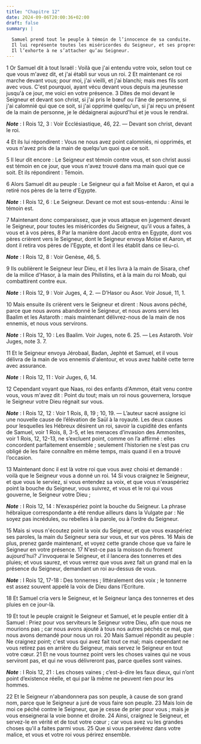 ```yaml
---
title: "Chapitre 12"
date: 2024-09-06T20:00:36+02:00
draft: false
summary: |
  
  Samuel prend tout le peuple à témoin de l’innocence de sa conduite.
  Il lui représente toutes les miséricordes du Seigneur, et ses propres infidélités.
  Il l’exhorte à ne s’attacher qu’au Seigneur.
---
```



1 Or Samuel dit à tout Israël : Voilà que j'ai entendu votre voix, selon tout ce que vous m'avez dit, et j'ai établi sur vous un roi. 2 Et maintenant ce roi marche devant vous; pour moi, j'ai vieilli, et j'ai blanchi; mais mes fils sont avec vous. C'est pourquoi, ayant vécu devant vous depuis ma jeunesse jusqu'à ce jour, me voici en votre présence. 3 Dites de moi devant le Seigneur et devant son christ, si j'ai pris le bœuf ou l'âne de personne, si j'ai calomnié qui que ce soit, si j'ai opprimé quelqu'un, si j'ai reçu un présent de la main de personne, je le dédaignerai aujourd'hui et je vous le rendrai.

***Note*** :  I Rois 12, 3 : Voir Ecclésiastique, 46, 22. ― Devant son christ, devant le roi.

4 Et ils lui répondirent : Vous ne nous avez point calomniés, ni opprimés, et vous n'avez pris de la main de quelqu'un quoi que ce soit.


5 Il leur dit encore : Le Seigneur est témoin contre vous, et son christ aussi est témoin en ce jour, que vous n'avez trouvé dans ma main quoi que ce soit. Et ils répondirent : Témoin.


6 Alors Samuel dit au peuple : Le Seigneur qui a fait Moïse et Aaron, et qui a retiré nos pères de la terre d'Egypte.

***Note*** :  I Rois 12, 6 : Le Seigneur. Devant ce mot est sous-entendu : Ainsi le témoin est.

7 Maintenant donc comparaissez, que je vous attaque en jugement devant le Seigneur, pour toutes les miséricordes du Seigneur, qu'il vous a faites, à vous et à vos pères, 8 Par la manière dont Jacob entra en Egypte, dont vos pères crièrent vers le Seigneur, dont le Seigneur envoya Moïse et Aaron, et dont il retira vos pères de l'Egypte, et dont il les établit dans ce lieu-ci.

***Note*** :  I Rois 12, 8 : Voir Genèse, 46, 5.

9 Ils oublièrent le Seigneur leur Dieu, et il les livra à la main de Sisara, chef de la milice d'Hasor, à la main des Philistins, et à la main du roi Moab, qui combattirent contre eux.

***Note*** :  I Rois 12, 9 : Voir Juges, 4, 2. ― D’Hasor ou Asor. Voir Josué, 11, 1.

10 Mais ensuite ils crièrent vers le Seigneur et dirent : Nous avons péché, parce que nous avons abandonné le Seigneur, et nous avons servi les Baalim et les Astaroth : mais maintenant délivrez-nous de la main de nos ennemis, et nous vous servirons.

***Note*** :  I Rois 12, 10 : Les Baalim. Voir Juges, note 6. 25. ― Les Astaroth. Voir Juges, note 3. 7.

11 Et le Seigneur envoya Jérobaal, Badan, Jephté et Samuel, et il vous délivra de la main de vos ennemis d'alentour, et vous avez habité cette terre avec assurance.

***Note*** :  I Rois 12, 11 : Voir Juges, 6, 14.

12 Cependant voyant que Naas, roi des enfants d'Ammon, était venu contre vous, vous m'avez dit : Point du tout; mais un roi nous gouvernera, lorsque le Seigneur votre Dieu régnait sur vous.

***Note*** :  I Rois 12, 12 : Voir 1 Rois, 8, 19 ; 10, 19. ― L’auteur sacré assigne ici une nouvelle cause de l’élévation de Saül à la royauté. Les deux causes pour lesquelles les Hébreux désirent un roi, savoir la cupidité des enfants de Samuel, voir 1 Rois, 8, 3-5, et les menaces d’invasion des Ammonites, voir 1 Rois, 12, 12-13, ne s’excluent point, comme on l’a affirmé : elles concordent parfaitement ensemble ; seulement l’historien ne s’est pas cru obligé de les faire connaître en même temps, mais quand il en a trouvé l’occasion.

13 Maintenant donc il est là votre roi que vous avez choisi et demandé : voilà que le Seigneur vous a donné un roi. 14 Si vous craignez le Seigneur, et que vous le serviez, si vous entendez sa voix, et que vous n'exaspériez point la bouche du Seigneur, vous suivrez, et vous et le roi qui vous gouverne, le Seigneur votre Dieu ;

***Note*** :  I Rois 12, 14 : N’exaspériez point la bouche du Seigneur. La phrase hébraïque correspondante a été rendue ailleurs dans la Vulgate par : Ne soyez pas incrédules, ou rebelles à la parole, ou à l’ordre du Seigneur.

15 Mais si vous n'écoutez point la voix du Seigneur, et que vous exaspériez ses paroles, la main du Seigneur sera sur vous, et sur vos pères. 16 Mais de plus, prenez garde maintenant, et voyez cette grande chose que va faire le Seigneur en votre présence. 17 N'est-ce pas la moisson du froment aujourd'hui? J'invoquerai le Seigneur, et il lancera des tonnerres et des pluies; et vous saurez, et vous verrez que vous avez fait un grand mal en la présence du Seigneur, demandant un roi au-dessus de vous.

***Note*** :  I Rois 12, 17-18 : Des tonnerres ; littéralement des voix ; le tonnerre est assez souvent appelé la voix de Dieu dans l’Ecriture.


18 Et Samuel cria vers le Seigneur, et le Seigneur lança des tonnerres et des pluies en ce jour-là.


19 Et tout le peuple craignit le Seigneur et Samuel, et le peuple entier dit à Samuel : Priez pour vos serviteurs le Seigneur votre Dieu, afin que nous ne mourions pas ; car nous avons ajouté à tous nos autres péchés ce mal, que nous avons demandé pour nous un roi. 20 Mais Samuel répondit au peuple : Ne craignez point; c'est vous qui avez fait tout ce mal; mais cependant ne vous retirez pas en arrière du Seigneur, mais servez le Seigneur en tout votre cœur. 21 Et ne vous tournez point vers les choses vaines qui ne vous serviront pas, et qui ne vous délivreront pas, parce quelles sont vaines.

***Note*** :  I Rois 12, 21 : Les choses vaines ; c’est-à-dire les faux dieux, qui n’ont point d’existence réelle, et qui par là même ne peuvent rien pour les hommes.

22 Et le Seigneur n'abandonnera pas son peuple, à cause de son grand nom, parce que le Seigneur a juré de vous faire son peuple. 23 Mais loin de moi ce péché contre le Seigneur, que je cesse de prier pour vous ; mais je vous enseignerai la voie bonne et droite. 24 Ainsi, craignez le Seigneur, et servez-le en vérité et de tout votre cœur ; car vous avez vu les grandes choses qu'il a faites parmi vous. 25 Que si vous persévérez dans votre malice, et vous et votre roi vous périrez ensemble.

